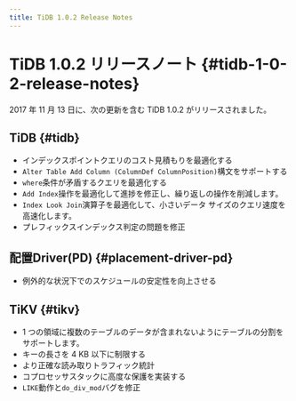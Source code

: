 ```yaml
---
title: TiDB 1.0.2 Release Notes
---
```


# TiDB 1.0.2 リリースノート {#tidb-1-0-2-release-notes}

2017 年 11 月 13 日に、次の更新を含む TiDB 1.0.2 がリリースされました。

## TiDB {#tidb}

-   インデックスポイントクエリのコスト見積もりを最適化する
-   `Alter Table Add Column (ColumnDef ColumnPosition)`構文をサポートする
-   `where`条件が矛盾するクエリを最適化する
-   `Add Index`操作を最適化して進捗を修正し、繰り返しの操作を削減します。
-   `Index Look Join`演算子を最適化して、小さいデータ サイズのクエリ速度を高速化します。
-   プレフィックスインデックス判定の問題を修正

## 配置Driver(PD) {#placement-driver-pd}

-   例外的な状況下でのスケジュールの安定性を向上させる

## TiKV {#tikv}

-   1 つの領域に複数のテーブルのデータが含まれないようにテーブルの分割をサポートします。
-   キーの長さを 4 KB 以下に制限する
-   より正確な読み取りトラフィック統計
-   コプロセッサスタックに高度な保護を実装する
-   `LIKE`動作と`do_div_mod`バグを修正
